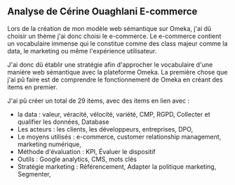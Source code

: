 ## Analyse de Cérine Ouaghlani E-commerce

Lors de la création de mon modèle web sémantique sur Omeka, j'ai dû choisir un thème j'ai donc choisi le e-commerce. Le e-commerce contient un vocabulaire immense qui le constitue comme des class majeur comme la data, le marketing ou même l'expérience utilisateur.

J'ai donc dû établir une stratégie afin d'approcher le vocabulaire d'une manière web sémantique avec la plateforme Omeka. La première chose que j'ai pû faire est de comprendre le fonctionnement de Omeka en créant des items en premier.

J'ai pû créer un total de 29 items, avec des items en lien avec :
- la data : valeur, véracité, vélocité, variété, CMP, RGPD, Collecter et qualifier les données, Database
- Les acteurs : les clients, les développeurs, entreprises, DPO,
- Le moyens utilisés : e-commerce, customer relationship management, marketing numérique,
- Méthode d'évaluation : KPI, Évaluer le dispositif
- Outils : Google analytics, CMS, mots clés
- Stratégie marketing : Référencement, Adapter la politique marketing, Segmenter,
